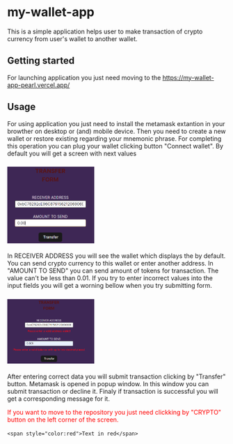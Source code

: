 # my-wallet-app

This is a simple application helps user to make transaction of crypto currency from user's wallet to another wallet.

## Getting started

For launching application you just need moving to the https://my-wallet-app-pearl.vercel.app/

## Usage

For using  application you just need to install the metamask extantion in your browther  on desktop or (and) mobile device. Then you need to create a new wallet or restore existing regarding your mnemonic phrase.
For completing this operation you can plug your wallet clicking button "Connect wallet".
By default you will get a screen with next values 
### <img width="200" src="/public/form.png" alt="form screenhost">
In RECEIVER ADDRESS you will see the wallet which displays the by default. You can send crypto currency to this wallet or enter another address. 
In "AMOUNT TO SEND" you can send amount of tokens for transaction. The value can't be less than 0.01.
If you try to enter incorrect values into the input fields you will get a worning bellow when you try submitting form.
### <img width="200" src="/public/form_with_errors.png" alt="form with errors screenhost ">

After entering correct data you will submit transaction clicking by "Transfer" button. Metamask is opened in popup window. In this window you can submit transaction or decline it. Finaly if transaction is successful you will get a corresponding message for it.

<div style="color:red">If you want to move to the repository you just need clickking by "CRYPTO" button on the left corner of the screen.</div>

``<span style="color:red">Text in red</span>``

